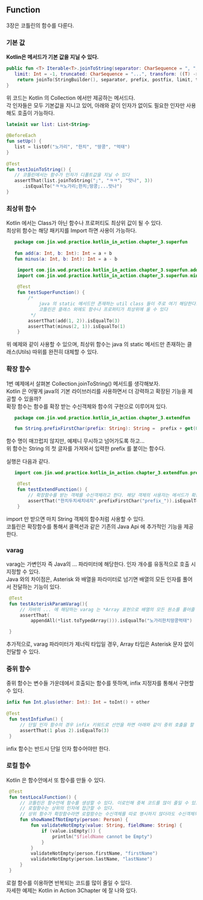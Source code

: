 Function
--
3장은 코틀린의 함수를 다룬다.

### 기본 값
  
**Kotlin은 메서드가 기본 값을 지닐 수 있다.**  
``` kotlin
public fun <T> Iterable<T>.joinToString(separator: CharSequence = ", ", prefix: CharSequence = "", postfix: CharSequence = "",
   limit: Int = -1, truncated: CharSequence = "...", transform: ((T) -> CharSequence)? = null): String {
    return joinTo(StringBuilder(), separator, prefix, postfix, limit, truncated, transform).toString()
}
```  
위 코드는 Kotlin 의 Collection 에서만 제공하는 메서드다.  
각 인자들은 모두 기본값을 지니고 있어, 아래와 같이 인자가 없이도 필요한 인자만 사용해도 호출이 가능하다. 
    
``` kotlin
lateinit var list: List<String>
    
@BeforeEach
fun setUp() {
   list = listOf("노가리", "한치", "땅콩", "먹태")
}
    
@Test
fun testJoinToString() {
   // 코틀린에서는 함수가 인자가 디폴트값을 지닐 수 있다
   assertThat(list.joinToString(";", "ㅋㅋ", "맛나", 3))
      .isEqualTo("ㅋㅋ노가리;한치;땅콩;...맛나")
}
```
### 최상위 함수
Kotlin 에서는 Class가 아닌 함수나 프로퍼티도 최상위 값이 될 수 있다.  
최상위 함수는 해당 패키지를 Import 하면 사용이 가능하다.  
   ``` kotlin
      package com.jin.wod.practice.kotlin_in_action.chapter_3.superfun
      
      fun add(a: Int, b: Int): Int = a + b
      fun minus(a: Int, b: Int): Int = a - b
   ```
   ``` kotlin
       import com.jin.wod.practice.kotlin_in_action.chapter_3.superfun.add
       import com.jin.wod.practice.kotlin_in_action.chapter_3.superfun.minus
      
       @Test
       fun testSuperFunction() {
           /*
               java 의 static 메서드만 존재하는 util class 들이 주로 여기 해당한다.
               코틀린은 클래스 외에도 함수나 프로퍼티가 최상위에 올 수 있다
            */
           assertThat(add(1, 2)).isEqualTo(3)
           assertThat(minus(2, 1)).isEqualTo(1)
       }
   ```
위 예제와 같이 사용할 수 있으며, 최상위 함수는 java 의 static 메서드만 존재하는 클래스(Utils) 따위를 완전히 대체할 수 있다.  


### 확장 함수
1번 예제에서 살펴본 Collection.joinToString() 메서드를 생각해보자.  
Kotlin 은 어떻게 java의 기본 라이브러리를 사용하면서 더 강력하고 확장된 기능을 제공할 수 있을까?  
확장 함수는 함수를 확장 받는 수신객체와 함수의 구현으로 이루어져 있다.
   ``` kotlin
      package com.jin.wod.practice.kotlin_in_action.chapter_3.extendfun
   
      fun String.prefixFirstChar(prefix: String): String =  prefix + get(0)
   ```
함수 명이 매끄럽지 않지만, 예제니 무시하고 넘어가도록 하고...  
위 함수는 String 의 첫 글자를 가져와서 입력한 prefix 를 붙이는 함수다.

실행은 다음과 같다.
   ``` kotlin
      import com.jin.wod.practice.kotlin_in_action.chapter_3.extendfun.prefixFirstChar
   
       @Test
       fun testExtendFunction() {
           // 확장함수를 받는 객체를 수신객체라고 한다. 해당 객체의 사용자는 메서드가 확장함수인지 아닌지 알 필요가 전혀 없다.
           assertThat("한치두치세치네치".prefixFirstChar("prefix_")).isEqualTo("prefix_한")
       }
   ```
import 만 받으면 마치 String 객체의 함수처럼 사용할 수 있다.  
코틀린은 확장함수를 통해서 콜렉션과 같은 기존의 Java Api 에 추가적인 기능을 제공한다.  
  

### varag  
varag는 가변인자 즉 Java의 ... 파라미터에 해당한다. 인자 개수를 유동적으로 호출 시 지정할 수 있다.    
Java 와의 차이점은, Asterisk 와 배열을 파라미터로 넘기면 배열의 모든 인자를 풀어서 전달하는 기능이 있다.  
   ``` kotlin
    @Test
    fun testAsteriskParamVarag(){
        // 자바의 ... 에 해당하는 varag 는 *Array 표현으로 배열의 모든 원소를 풀어줄 수 있다
        assertThat(
            appendAll(*list.toTypedArray())).isEqualTo("노가리한치땅콩먹태")

    }
   ```
추가적으로, varag 파라미터가 제너릭 타입일 경우, Array<out T> 타입은 Asterisk 문자 없이 전달할 수 있다.  
  

### 중위 함수  
중위 함수는 변수들 가운데에서 호출되는 함수를 뜻하며, infix 지정자를 통해서 구현할 수 있다.
   ``` kotlin
   infix fun Int.plus(other: Int): Int = toInt() + other
    
   @Test
    fun testInfixFun() {
        // 단일 인자 함수의 경우 infix 키워드로 선언을 하면 아래와 같이 중위 호출을 할 수 있다.
        assertThat(1 plus 2).isEqualTo(3)
    }
   ```
infix 함수는 반드시 단일 인자 함수어야만 한다.  
     

### 로컬 함수  
Kotlin 은 함수안에서 또 함수를 만들 수 있다.
   ``` kotlin
    @Test
    fun testLocalFunction() {
        // 코틀린은 함수안에 함수를 생성할 수 있다. 이로인해 중복 코드를 많이 줄일 수 있고
        // 로컬함수는 상위의 인자에 접근할 수 있다.
        // 상위 함수가 확장함수라면 로컬함수는 수신객체를 따로 명시하지 않더라도 수신객체의 프로퍼티에도 접근할 수 있다
        fun showNameIfNotEmpty(person: Person) {
            fun validateNotEmpty(value: String, fieldName: String) {
                if (value.isEmpty()) {
                    println("$fieldName cannot be Empty")
                }
            }
            validateNotEmpty(person.firstName, "firstName")
            validateNotEmpty(person.lastName, "lastName")
        }
    }
   ```
   로컬 함수를 이용하면 반복되는 코드를 많이 줄일 수 있다.  
   자세한 예제는 Kotlin in Action 3Chapter 에 잘 나와 있다.
   
